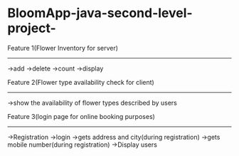 # BloomApp-java-second-level-project-
Feature 1(Flower Inventory for server)
**************************************
   ->add
   ->delete
   ->count
   ->display
   
Feature 2(Flower type availability check for client)
****************************************************
   ->show the availability of flower types described by users
   
Feature 3(login page for online booking purposes)
*************************************************
   ->Registration
   ->login
   ->gets address and city(during registration)
   ->gets mobile number(during registration)
   ->Display users

